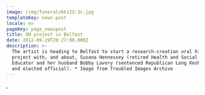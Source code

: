 ```yaml
---
image: /img/funeralsbk122-3c.jpg
templateKey: news-post
locale: en
pageKey: page_newspost
title: OH project in Belfast
date: 2012-09-29T20:27:00.000Z
description: >-
  The artist is heading to Belfast to start a research-creation oral history
  project with, and about, Susana Hennessey (retired Health and Social Justice
  Educator and her husband Bobby Lavery (sentenced Republican Long Kesh prisoner
  and elected official). * Image from Troubled Images Archive
---
```

,
